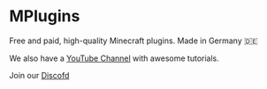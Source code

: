 # MPlugins

Free and paid, high-quality Minecraft plugins. Made in Germany 🇩🇪

We also have a [YouTube Channel](https://mplugins.net/yt) with awesome tutorials.

Join our [Discofd](https://mplugins.net/dc)
